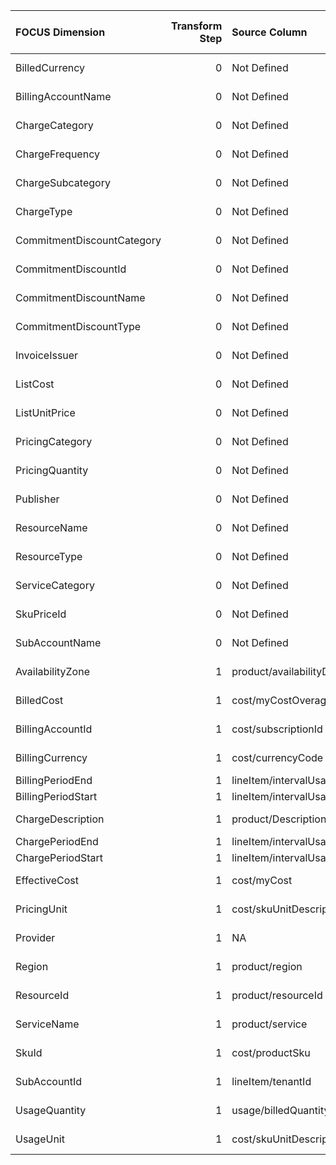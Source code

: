 | FOCUS Dimension            |   Transform Step | Source Column               | Source Column Type   | Transform Type      | Filters/Process/Etc.   |
|:---------------------------|-----------------:|:----------------------------|:---------------------|:--------------------|:-----------------------|
| BilledCurrency             |                0 | Not Defined                 | Not Defined          | Not Defined         | Not Defined            |
| BillingAccountName         |                0 | Not Defined                 | Not Defined          | Not Defined         | Not Defined            |
| ChargeCategory             |                0 | Not Defined                 | Not Defined          | Not Defined         | Not Defined            |
| ChargeFrequency            |                0 | Not Defined                 | Not Defined          | Not Defined         | Not Defined            |
| ChargeSubcategory          |                0 | Not Defined                 | Not Defined          | Not Defined         | Not Defined            |
| ChargeType                 |                0 | Not Defined                 | Not Defined          | Not Defined         | Not Defined            |
| CommitmentDiscountCategory |                0 | Not Defined                 | Not Defined          | Not Defined         | Not Defined            |
| CommitmentDiscountId       |                0 | Not Defined                 | Not Defined          | Not Defined         | Not Defined            |
| CommitmentDiscountName     |                0 | Not Defined                 | Not Defined          | Not Defined         | Not Defined            |
| CommitmentDiscountType     |                0 | Not Defined                 | Not Defined          | Not Defined         | Not Defined            |
| InvoiceIssuer              |                0 | Not Defined                 | Not Defined          | Not Defined         | Not Defined            |
| ListCost                   |                0 | Not Defined                 | Not Defined          | Not Defined         | Not Defined            |
| ListUnitPrice              |                0 | Not Defined                 | Not Defined          | Not Defined         | Not Defined            |
| PricingCategory            |                0 | Not Defined                 | Not Defined          | Not Defined         | Not Defined            |
| PricingQuantity            |                0 | Not Defined                 | Not Defined          | Not Defined         | Not Defined            |
| Publisher                  |                0 | Not Defined                 | Not Defined          | Not Defined         | Not Defined            |
| ResourceName               |                0 | Not Defined                 | Not Defined          | Not Defined         | Not Defined            |
| ResourceType               |                0 | Not Defined                 | Not Defined          | Not Defined         | Not Defined            |
| ServiceCategory            |                0 | Not Defined                 | Not Defined          | Not Defined         | Not Defined            |
| SkuPriceId                 |                0 | Not Defined                 | Not Defined          | Not Defined         | Not Defined            |
| SubAccountName             |                0 | Not Defined                 | Not Defined          | Not Defined         | Not Defined            |
| AvailabilityZone           |                1 | product/availabilityDomain  | Not Defined          | RENAME_COLUMN       |                        |
| BilledCost                 |                1 | cost/myCostOverage          | Not Defined          | RENAME_COLUMN       |                        |
| BillingAccountId           |                1 | cost/subscriptionId         | Not Defined          | RENAME_COLUMN       |                        |
| BillingCurrency            |                1 | cost/currencyCode           | Not Defined          | RENAME_COLUMN       |                        |
| BillingPeriodEnd           |                1 | lineItem/intervalUsageEnd   | datetime             | MONTH_END           |                        |
| BillingPeriodStart         |                1 | lineItem/intervalUsageStart | datetime             | MONTH_START         |                        |
| ChargeDescription          |                1 | product/Description         | Not Defined          | RENAME_COLUMN       |                        |
| ChargePeriodEnd            |                1 | lineItem/intervalUsageEnd   | datetime             | RENAME_COLUMN       |                        |
| ChargePeriodStart          |                1 | lineItem/intervalUsageStart | datetime             | RENAME_COLUMN       |                        |
| EffectiveCost              |                1 | cost/myCost                 | Not Defined          | RENAME_COLUMN       |                        |
| PricingUnit                |                1 | cost/skuUnitDescription     | Not Defined          | RENAME_COLUMN       |                        |
| Provider                   |                1 | NA                          | Not Defined          | ASSIGN_STATIC_VALUE | static_value: Oracle   |
| Region                     |                1 | product/region              | Not Defined          | RENAME_COLUMN       |                        |
| ResourceId                 |                1 | product/resourceId          | Not Defined          | RENAME_COLUMN       |                        |
| ServiceName                |                1 | product/service             | Not Defined          | RENAME_COLUMN       |                        |
| SkuId                      |                1 | cost/productSku             | Not Defined          | RENAME_COLUMN       |                        |
| SubAccountId               |                1 | lineItem/tenantId           | Not Defined          | RENAME_COLUMN       |                        |
| UsageQuantity              |                1 | usage/billedQuantity        | Not Defined          | RENAME_COLUMN       |                        |
| UsageUnit                  |                1 | cost/skuUnitDescription     | Not Defined          | RENAME_COLUMN       |                        |